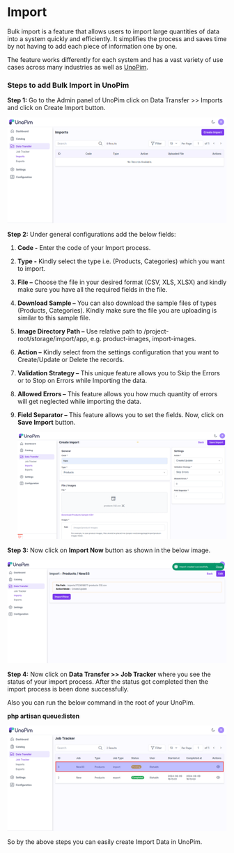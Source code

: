 # Import

Bulk import is a feature that allows users to import large quantities of data into a system quickly and efficiently. It simplifies the process and saves time by not having to add each piece of information one by one.

The feature works differently for each system and has a vast variety of use cases across many industries as well as [UnoPim](https://unopim.com/).

### Steps to add Bulk Import in UnoPim

**Step 1:** Go to the Admin panel of UnoPim click on Data Transfer >> Imports and click on Create Import button.

   ![Create Import](../../assets/1.0/images/data-transfer/createImport.png)

**Step 2:** Under general configurations add the below fields:

1) **Code -** Enter the code of your Import process.

2) **Type -** Kindly select the type i.e. (Products, Categories) which you want to import.

3) **File –** Choose the file in your desired format (CSV, XLS, XLSX) and kindly make sure you have all the required fields in the file.

4) **Download Sample –** You can also download the sample files of types (Products, Categories). Kindly make sure the file you are uploading is similar to this sample file.

5) **Image Directory Path –** Use relative path to /project-root/storage/import/app, e.g. product-images, import-images.

6) **Action –** Kindly select from the settings configuration that you want to Create/Update or Delete the records.

7) **Validation Strategy –** This unique feature allows you to Skip the Errors or to Stop on Errors while Importing the data.

8) **Allowed Errors –** This feature allows you how much quantity of errors will get neglected while importing the data.

9) **Field Separator –** This feature allows you to set the fields. Now, click on **Save Import** button. 

   ![Save Import](../../assets/1.0/images/data-transfer/saveImport.png)

**Step 3:** Now click on **Import Now** button as shown in the below image.

   ![Import Now](../../assets/1.0/images/data-transfer/importNow.png)

**Step 4:** Now click on **Data Transfer >> Job Tracker** where you see the status of your import process. After the status got completed then the import process is been done successfully.

Also you can run the below command in the root of your UnoPim.

**php artisan queue:listen**


   ![Import Output](../../assets/1.0/images/data-transfer/importOutput.png)

So by the above steps you can easily create Import Data in UnoPim.